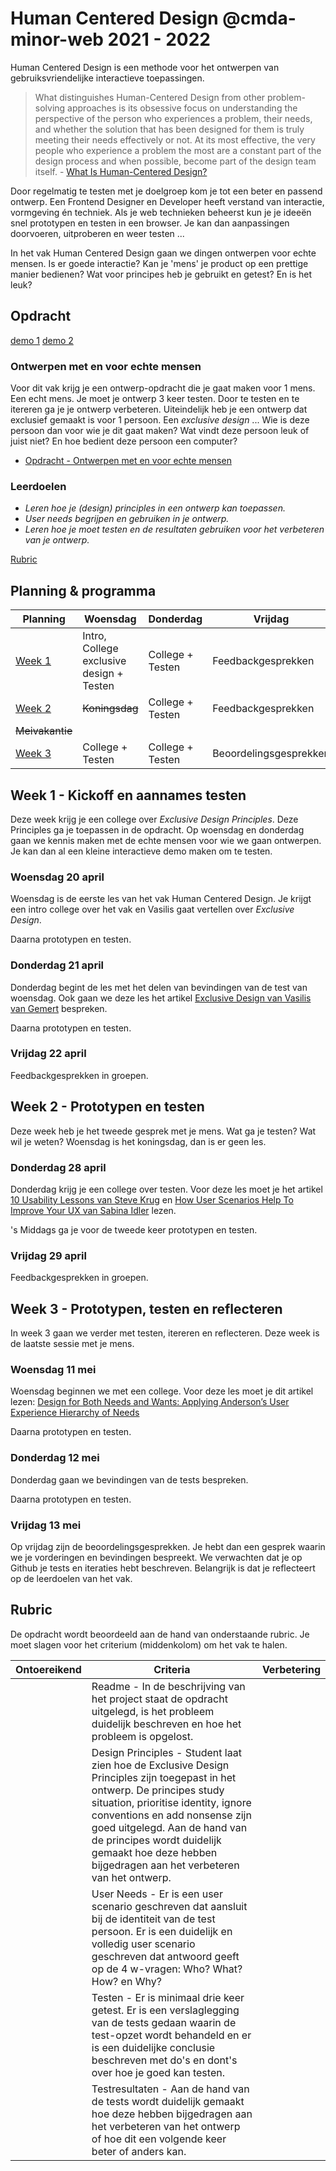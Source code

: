 # Human Centered Design @cmda-minor-web 2021 - 2022

Human Centered Design is een methode voor het ontwerpen van gebruiksvriendelijke interactieve toepassingen.

> What distinguishes Human-Centered Design from other problem-solving approaches is its obsessive focus on understanding the perspective of the person who experiences a problem, their needs, and whether the solution that has been designed for them is truly meeting their needs effectively or not. At its most effective, the very people who experience a problem the most are a constant part of the design process and when possible, become part of the design team itself. - [What Is Human-Centered Design?](https://medium.com/dc-design/what-is-human-centered-design-6711c09e2779)

Door regelmatig te testen met je doelgroep kom je tot een beter en passend ontwerp.
Een Frontend Designer en Developer heeft verstand van interactie, vormgeving én techniek.
Als je web technieken beheerst kun je je ideeën snel prototypen en testen in een browser. Je kan dan aanpassingen doorvoeren, uitproberen en weer testen ...

In het vak Human Centered Design gaan we dingen ontwerpen voor echte mensen.
Is er goede interactie? Kan je 'mens' je product op een prettige manier bedienen?
Wat voor principes heb je gebruikt en getest? En is het leuk?

## Opdracht

[demo 1](https://hoa0.github.io/human-centered-design-2122/week-1/)
[demo 2](https://hoa0.github.io/human-centered-design-2122/week-2/)

### Ontwerpen met en voor echte mensen

Voor dit vak krijg je een ontwerp-opdracht die je gaat maken voor 1 mens.
Een echt mens.
Je moet je ontwerp 3 keer testen.
Door te testen en te itereren ga je je ontwerp verbeteren.
Uiteindelijk heb je een ontwerp dat exclusief gemaakt is voor 1 persoon.
Een _exclusive design_ ...
Wie is deze persoon dan voor wie je dit gaat maken?
Wat vindt deze persoon leuk of juist niet?
En hoe bedient deze persoon een computer?

- [Opdracht - Ontwerpen met en voor echte mensen](course/opdracht-human-centered-design.md)

### Leerdoelen

- _Leren hoe je (design) principles in een ontwerp kan toepassen._
- _User needs begrijpen en gebruiken in je ontwerp._
- _Leren hoe je moet testen en de resultaten gebruiken voor het verbeteren van je ontwerp._

[Rubric](#rubric)

## Planning & programma

| Planning                                             | Woensdag                                 | Donderdag        | Vrijdag                |
| ---------------------------------------------------- | ---------------------------------------- | ---------------- | ---------------------- |
| [Week 1](#week-1---kickoff-en-aannames-testen)       | Intro, College exclusive design + Testen | College + Testen | Feedbackgesprekken     |
| [Week 2](#week-2---prototypen-en-testen)             | ~~Koningsdag~~                           | College + Testen | Feedbackgesprekken     |
| ~~Meivakantie~~                                      |                                          |                  |                        |
| [Week 3](#week-3---prototypen-testen-en-reflecteren) | College + Testen                         | College + Testen | Beoordelingsgesprekken |

## Week 1 - Kickoff en aannames testen

Deze week krijg je een college over _Exclusive Design Principles_. Deze Principles ga je toepassen in de opdracht. Op woensdag en donderdag gaan we kennis maken met de echte mensen voor wie we gaan ontwerpen. Je kan dan al een kleine interactieve demo maken om te testen.

### Woensdag 20 april

Woensdag is de eerste les van het vak Human Centered Design. Je krijgt een intro college over het vak en Vasilis gaat vertellen over _Exclusive Design_.

Daarna prototypen en testen.

### Donderdag 21 april

Donderdag begint de les met het delen van bevindingen van de test van woensdag. Ook gaan we deze les het artikel [Exclusive Design van Vasilis van Gemert](https://exclusive-design.vasilis.nl/) bespreken.

Daarna prototypen en testen.

### Vrijdag 22 april

Feedbackgesprekken in groepen.

## Week 2 - Prototypen en testen

Deze week heb je het tweede gesprek met je mens. Wat ga je testen? Wat wil je weten? Woensdag is het koningsdag, dan is er geen les.

### Donderdag 28 april

Donderdag krijg je een college over testen. Voor deze les moet je het artikel [10 Usability Lessons van Steve Krug](https://www.uxbooth.com/articles/10-usability-lessons-from-steve-krugs-dont-make-me-think/) en [How User Scenarios Help To Improve Your UX van Sabina Idler](https://usabilla.com/blog/how-user-scenarios-help-to-improve-your-ux/) lezen.

's Middags ga je voor de tweede keer prototypen en testen.

### Vrijdag 29 april

Feedbackgesprekken in groepen.

## Week 3 - Prototypen, testen en reflecteren

In week 3 gaan we verder met testen, itereren en reflecteren. Deze week is de laatste sessie met je mens.

### Woensdag 11 mei

Woensdag beginnen we met een college. Voor deze les moet je dit artikel lezen: [Design for Both Needs and Wants: Applying Anderson’s User Experience Hierarchy of Needs](https://thevisualcommunicationguy.com/2018/11/08/design-for-both-needs-and-wants-applying-andersons-user-experience-hierarchy-of-needs/)

Daarna prototypen en testen.

### Donderdag 12 mei

Donderdag gaan we bevindingen van de tests bespreken.

Daarna prototypen en testen.

### Vrijdag 13 mei

Op vrijdag zijn de beoordelingsgesprekken. Je hebt dan een gesprek waarin we je vorderingen en bevindingen bespreekt. We verwachten dat je op Github je tests en iteraties hebt beschreven. Belangrijk is dat je reflecteert op de leerdoelen van het vak.

## Rubric

De opdracht wordt beoordeeld aan de hand van onderstaande rubric. Je moet slagen voor het criterium (middenkolom) om het vak te halen.

| Ontoereikend | Criteria                                                                                                                                                                                                                                                                                                                                | Verbetering |
| ------------ | --------------------------------------------------------------------------------------------------------------------------------------------------------------------------------------------------------------------------------------------------------------------------------------------------------------------------------------- | ----------- |
|              | Readme - In de beschrijving van het project staat de opdracht uitgelegd, is het probleem duidelijk beschreven en hoe het probleem is opgelost.                                                                                                                                                                                          |             |
|              | Design Principles - Student laat zien hoe de Exclusive Design Principles zijn toegepast in het ontwerp. De principes study situation, prioritise identity, ignore conventions en add nonsense zijn goed uitgelegd. Aan de hand van de principes wordt duidelijk gemaakt hoe deze hebben bijgedragen aan het verbeteren van het ontwerp. |             |
|              | User Needs - Er is een user scenario geschreven dat aansluit bij de identiteit van de test persoon. Er is een duidelijk en volledig user scenario geschreven dat antwoord geeft op de 4 w-vragen: Who? What? How? en Why?                                                                                                               |             |
|              | Testen - Er is minimaal drie keer getest. Er is een verslaglegging van de tests gedaan waarin de test-opzet wordt behandeld en er is een duidelijke conclusie beschreven met do's en dont's over hoe je goed kan testen.                                                                                                                |             |
|              | Testresultaten - Aan de hand van de tests wordt duidelijk gemaakt hoe deze hebben bijgedragen aan het verbeteren van het ontwerp of hoe dit een volgende keer beter of anders kan.                                                                                                                                                      |             |

<!-- Add a link to your live demo in Github Pages 🌐-->

<!-- ☝️ replace this description with a description of your own work -->

<!-- replace the code in the /docs folder with your own, so you can showcase your work with GitHub Pages 🌍 -->

<!-- Add a nice poster image here at the end of the week, showing off your shiny frontend 📸 -->

<!-- Maybe a table of contents here? 📚 -->

<!-- How about a section that describes how to install this project? 🤓 -->

<!-- ...but how does one use this project? What are its features 🤔 -->

<!-- Maybe a checklist of done stuff and stuff still on your wishlist? ✅ -->

<!-- How about a license here? 📜 (or is it a licence?) 🤷 -->
